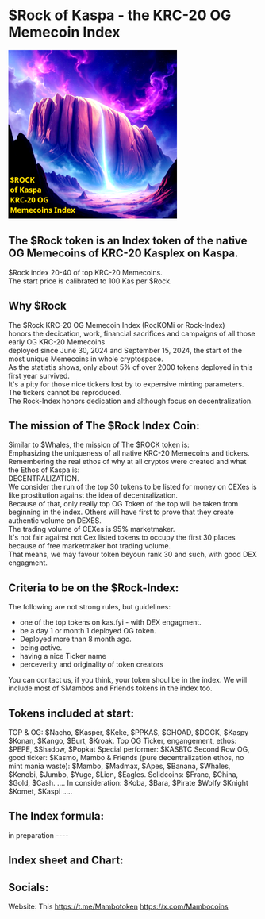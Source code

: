 # $Rock of Kaspa - the KRC-20 OG Memecoin Index

<img src="https://raw.githubusercontent.com/Mambo-Token/Solidcoins/refs/heads/main/logos/Rock-Logo.png" width="340" height="340">

## The $Rock token is an Index token of the native OG Memecoins of KRC-20 Kasplex on Kaspa.  
$Rock index 20-40 of top KRC-20 Memecoins.  
The start price is calibrated to 100 Kas per $Rock.  

## Why $Rock
The $Rock KRC-20 OG Memecoin Index (RocKOMi or Rock-Index)  
honors the decication, work, financial sacrifices and campaigns of all those early OG KRC-20 Memecoins  
deployed since June 30, 2024 and September 15, 2024, the start of the most unique Memecoins in whole cryptospace.   
As the statistis shows, only about 5% of over 2000 tokens deployed in this first year survived.  
It's a pity for those nice tickers lost by to expensive minting parameters. The tickers cannot be reproduced.  
The Rock-Index honors dedication and although focus on decentralization.  

## The mission of The $Rock Index Coin:
Similar to $Whales, the mission of The $ROCK token is:  
Emphasizing the uniqueness of all native KRC-20 Memecoins and tickers.  
Remembering the real ethos of why at all cryptos were created and what the Ethos of Kaspa is:  
DECENTRALIZATION.  
We consider the run of the top 30 tokens to be listed for money on CEXes is like prostitution against the idea of decentralization.  
Because of that, only really top OG Token of the top will be taken from beginning in the index. Others will have first to prove that they create authentic volume on DEXES.  
The trading volume of CEXes is 95% marketmaker.  
It's not fair against not Cex listed tokens to occupy the first 30 places because of free marketmaker bot trading volume.  
That means, we may favour token beyoun rank 30 and such, with good DEX engagment.  

 ## Criteria to be on the $Rock-Index:
 The following are not strong rules, but guidelines:  
- one of the top tokens on kas.fyi - with DEX engagment.  
- be a day 1 or month 1 deployed OG token.  
- Deployed more than 8 month ago.  
- being active.  
- having a nice Ticker name  
- perceverity and originality of token creators  

You can contact us, if you think, your token shoul be in the index.
We will include most of $Mambos and Friends tokens in the index too. 

## Tokens included at start:
TOP & OG: $Nacho, $Kasper, $Keke, $PPKAS, $GHOAD, $DOGK, $Kaspy $Konan, $Kango, $Burt, $Kroak.
Top OG Ticker, engangement, ethos: $PEPE, $Shadow, $Popkat
Special performer: $KASBTC
Second Row OG, good ticker: $Kasmo, 
Mambo & Friends (pure decentralization ethos, no mint mania waste): 
$Mambo, $Madmax, $Apes, $Banana, $Whales, $Kenobi, $Jumbo, $Yuge, $Lion, $Eagles.
Solidcoins: $Franc, $China, $Gold, $Cash.
....
In consideration: $Koba, $Bara, $Pirate $Wolfy $Knight $Komet, $Kaspi .....

## The Index formula: 
in preparation ----

## Index sheet and Chart:

## Socials:
Website: This
https://t.me/Mambotoken
https://x.com/Mambocoins


